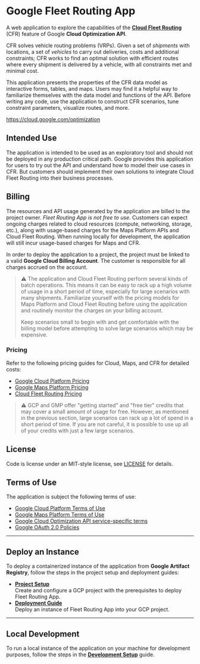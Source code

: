 # Google Fleet Routing App

A web application to explore the capabilities of
the [**Cloud Fleet Routing**](https://cloud.google.com/optimization/docs/overview) (CFR) feature of
Google **Cloud Optimization API**.

CFR solves vehicle routing problems (VRPs).
Given a set of *shipments* with locations,
a set of *vehicles* to carry out deliveries,
costs and additional constraints;
CFR works to find an optimal solution with efficient routes
where every shipment is delivered by a vehicle,
with all constraints met and minimal cost.

This application presents the properties
of the CFR data model as interactive forms, tables, and maps.
Users may find it a helpful way to familiarize themselves
with the data model and functions of the API.
Before writing any code, use the application to construct CFR scenarios,
tune constraint parameters, visualize routes, and more.

<https://cloud.google.com/optimization>


## Intended Use

The application is intended to be used as an exploratory tool
and should not be deployed in any production critical path.
Google provides this application for users to try out the API and understand
how to model their use cases in CFR.
But customers should implement their own solutions
to integrate Cloud Fleet Routing into their business processes.

## Billing
The resources and API usage generated by the application are billed to the project owner.
*Fleet Routing App is not free to use.*
Customers can expect ongoing charges related to cloud resources
(compute, networking, storage, etc.),
along with usage-based charges for the Maps Platform APIs and Cloud Fleet Routing.
When running locally for development,
the application will still incur usage-based charges for Maps and CFR.

In order to deploy the application to a project,
the project must be linked to a valid **Google Cloud Billing Account**.
The customer is responsible for all charges accrued on the account.

> ⚠️ The application and Cloud Fleet Routing perform several kinds of batch operations.
> This means it can be easy to rack up a high volume of usage in a short period of time,
> especially for large scenarios with many shipments.
> Familiarize yourself with the pricing models for Maps Platform and Cloud Fleet Routing
> before using the application and routinely monitor the charges on your billing account.
>
> Keep scenarios small to begin with and get comfortable with the billing model
> before attempting to solve large scenarios which may be expensive.

### Pricing
Refer to the following pricing guides for Cloud, Maps, and CFR for detailed costs:
- [Google Cloud Platform Pricing](https://cloud.google.com/pricing)
- [Google Maps Platform Pricing](https://mapsplatform.google.com/pricing/)
- [Cloud Fleet Routing Pricing](https://cloud.google.com/optimization/pricing)

> ⚠️ GCP and GMP offer "getting started" and "free tier" credits that may cover
> a small amount of usage for free. However, as mentioned in the previous section,
> large scenarios can rack up a lot of spend in a short period of time.
> If you are not careful, it is possible to use up all of your credits
> with just a few large scenarios.

## License
Code is license under an MIT-style license,
see [LICENSE](LICENSE) for details.

## Terms of Use
The application is subject the following terms of use:
- [Google Cloud Platform Terms of Use](https://cloud.google.com/terms)
- [Google Maps Platform Terms of Use](https://cloud.google.com/maps-platform/terms)
- [Google Cloud Optimization API service-specific terms](https://cloud.google.com/optimization/docs/tos/service-terms)
- [Google OAuth 2.0 Policies](https://developers.google.com/identity/protocols/oauth2/policies)


---
## Deploy an Instance

To deploy a containerized instance of the application from **Google Artifact Registry**,
follow the steps in the project setup and deployment guides:

- **[Project Setup](docs/project.md)** <br>
  Create and configure a GCP project with the prerequisites to deploy Fleet Routing App.
- **[Deployment Guide](docs/deployment.md)** <br>
  Deploy an instance of Fleet Routing App into your GCP project.

---
## Local Development

To run a local instance of the application on your machine for development purposes,
follow the steps in the **[Development Setup](docs/development.md)** guide.
